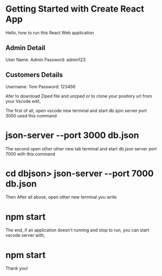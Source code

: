 # Getting Started with Create React App
Hello, how to run this React Web application

 Admin Detail
 ---------------
 User Name: Admin
 Password: admin123
 
 Customers Details
 ---------------
 Username: Tom
 Password: 123456
 
 

Afer to download Ziped file and unzped or to clone your pository url from your Vscode edit, 

The first of all, open vscode new terminal and start db.sjon server port 3000 used this command 
# json-server --port 3000 db.json

The second open other other new tab terminal and start db.json server port 7000 with this command 
# cd dbjson> json-server --port 7000 db.json

Then After all above, open other new terminal you write
# npm start 

The end, if an application doesn't running and stop to run, you can start vscode server with,
# npm start 

Thank you!
